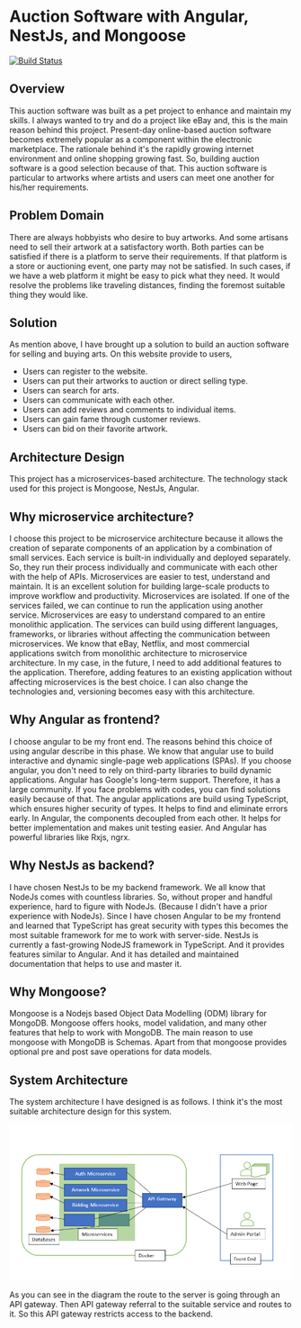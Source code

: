 # Auction Software with Angular, NestJs, and Mongoose

[![Build Status](https://travis-ci.org/joemccann/dillinger.svg?branch=master)](https://travis-ci.org/joemccann/dillinger)

## Overview
This auction software was built as a pet project to enhance and maintain my skills. I always wanted to try and do a project like eBay and, this is the main reason behind this project. Present-day online-based auction software becomes extremely popular as a component within the electronic marketplace. The rationale behind it's the rapidly growing internet environment and online shopping growing fast. So, building auction software is a good selection because of that. This auction software is particular to artworks where artists and users can meet one another for his/her requirements.

## Problem Domain
There are always hobbyists who desire to buy artworks. And some artisans need to sell their artwork at a satisfactory worth. Both parties can be satisfied if there is a platform to serve their requirements.
If that platform is a store or auctioning event, one party may not be satisfied. In such cases, if we have a web platform it might be easy to pick what they need. It would resolve the problems like traveling distances, finding the foremost suitable thing they would like.

## Solution
As mention above, I have brought up a solution to build an auction software for selling and buying arts. On this website provide to users,

- Users can register to the website.
- Users can put their artworks to auction or direct selling type.
- Users can search for arts.
- Users can communicate with each other.
- Users can add reviews and comments to individual items.
- Users can gain fame through customer reviews.
- Users can bid on their favorite artwork.

## Architecture Design
This project has a microservices-based architecture. The technology stack used for this project is Mongoose, NestJs, Angular.

## Why microservice architecture?
I choose this project to be microservice architecture because it allows the creation of separate components of an application by a combination of small services. Each service is built-in individually and deployed separately. So, they run their process individually and communicate with each other with the help of APIs.
Microservices are easier to test, understand and maintain. It is an excellent solution for building large-scale products to improve workflow and productivity.
Microservices are isolated. If one of the services failed, we can continue to run the application using another service. Microservices are easy to understand compared to an entire monolithic application.
The services can build using different languages, frameworks, or libraries without affecting the communication between microservices.
 We know that eBay, Netflix, and most commercial applications switch from monolithic architecture to microservice architecture. In my case, in the future, I need to add additional features to the application. Therefore, adding features to an existing application without affecting microservices is the best choice. I can also change the technologies and, versioning becomes easy with this architecture.

## Why Angular as frontend?
I choose angular to be my front end. The reasons behind this choice of using angular describe in this phase. We know that angular use to build interactive and dynamic single-page web applications (SPAs).
If you choose angular, you don't need to rely on third-party libraries to build dynamic applications. Angular has Google's long-term support. Therefore, it has a large community. If you face problems with codes, you can find solutions easily because of that.
The angular applications are build using TypeScript, which ensures higher security of types. It helps to find and eliminate errors early.
In Angular, the components decoupled from each other. It helps for better implementation and makes unit testing easier. And Angular has powerful libraries like Rxjs, ngrx.

## Why NestJs as backend?
I have chosen NestJs to be my backend framework. We all know that NodeJs comes with countless libraries. So, without proper and handful experience, hard to figure with NodeJs. (Because I didn't have a prior experience with NodeJs). Since I have chosen Angular to be my frontend and learned that TypeScript has great security with types this becomes the most suitable framework for me to work with server-side.
NestJs is currently a fast-growing NodeJS framework in TypeScript. And it provides features similar to Angular. And it has detailed and maintained documentation that helps to use and master it.

## Why Mongoose?
Mongoose is a Nodejs based Object Data Modelling (ODM) library for MongoDB. Mongoose offers hooks, model validation, and many other features that help to work with MongoDB. The main reason to use mongoose with MongoDB is Schemas. Apart from that mongoose provides optional pre and post save operations for data models.

## System Architecture
The system architecture I have designed is as follows. I think it's the most suitable architecture design for this system.

![architecture](https://github.com/Dilshika/pet-project/blob/master/images/architecture.png)

As you can see in the diagram the route to the server is going through an API gateway. Then API gateway referral to the suitable service and routes to it. So this API gateway restricts access to the backend.




